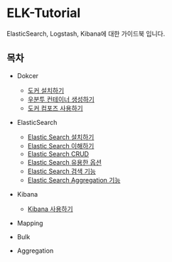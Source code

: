 # ELK-Tutorial
ElasticSearch, Logstash, Kibana에 대한 가이드북 입니다.

## 목차
- Dokcer
	- [도커 설치하기](https://github.com/wkddnjset/ELK-Tutorial/blob/master/Docker/01_도커_설치하기.md)
	- [우분투 컨테이너 생성하기](https://github.com/wkddnjset/ELK-Tutorial/blob/master/Docker/02_우분투_컨테이너_생성하기.md)
	- [도커 컴포즈 사용하기](https://github.com/wkddnjset/ELK-Tutorial/blob/master/Docker/03_도커_컴포즈_사용하기.md)

- ElasticSearch
	- [Elastic Search 설치하기](https://github.com/wkddnjset/ELK-Tutorial/blob/master/ElasticSearch/01_엘라스틱_설치하기.md)
	- [Elastic Search 이해하기](https://github.com/wkddnjset/ELK-Tutorial/blob/master/ElasticSearch/02_엘라스틱_이해하기.md)
	- [Elastic Search CRUD](https://github.com/wkddnjset/ELK-Tutorial/blob/master/ElasticSearch/03_엘라스틱_CRUD.md)
	- [Elastic Search 유용한 옵션](https://github.com/wkddnjset/ELK-Tutorial/blob/master/ElasticSearch/04_엘라스틱_옵션.md)
	- [Elastic Search 검색 기능](https://github.com/wkddnjset/ELK-Tutorial/blob/master/ElasticSearch/05_엘라스틱_검색.md)
	- [Elastic Search Aggregation 기능](https://github.com/wkddnjset/ELK-Tutorial/blob/master/ElasticSearch/06_엘라스틱_Aggr.md)

- Kibana
	- [Kibana 사용하기](https://github.com/wkddnjset/ELK-Tutorial/blob/master/Kibana/01_Kibana_사용하기.md)
- Mapping
- Bulk
- Aggregation
